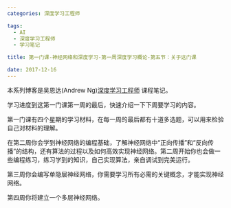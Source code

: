 ```yaml
---
categories: 深度学习工程师

tags: 
  - AI
  - 深度学习工程师
  - 学习笔记

title: 第一门课-神经网络和深度学习-第一周深度学习概论-第五节：关于这门课

date: 2017-12-16
---
```


本系列博客是吴恩达(Andrew Ng)[深度学习工程师](http://mooc.study.163.com/smartSpec/detail/1001319001.htm) 课程笔记。

学习进度到这第一门课第一周的最后，快速介绍一下下周要学习的内容。 

第一门课有四个星期的学习材料，在每一周的最后都有十道多选题，可以用来检验自己对材料的理解。

在第二周你会学到神经网络的编程基础，了解神经网络中“正向传播”和“反向传播”的结构，还有算法的过程以及如何高效实现神经网络。第二周开始你也会做一些编程练习，练习学到的知识，自己实现算法，亲自调试到完美运行。

第三周你会编写单隐层神经网络，你需要学习所有必需的关键概念，才能实现神经网络。

第四周你将建立一个多层神经网络。
